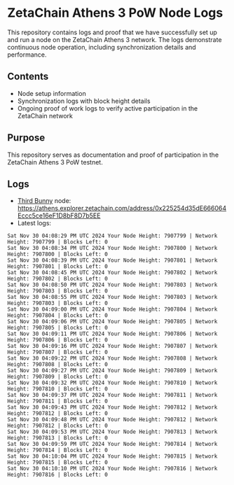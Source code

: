 # ZetaChain Athens 3 PoW Node Logs
This repository contains logs and proof that we have successfully set up and run a node on the ZetaChain Athens 3 network. The logs demonstrate continuous node operation, including synchronization details and performance.

## Contents
- Node setup information
- Synchronization logs with block height details
- Ongoing proof of work logs to verify active participation in the ZetaChain network

## Purpose
This repository serves as documentation and proof of participation in the ZetaChain Athens 3 PoW testnet.

## Logs

- [Third Bunny](https://thirdbunny.xyz/) node: https://athens.explorer.zetachain.com/address/0x225254d35dE666064Eccc5ce16eF1D8bF8D7b5EE
- Latest logs:
```
Sat Nov 30 04:08:29 PM UTC 2024 Your Node Height: 7907799 | Network Height: 7907799 | Blocks Left: 0
Sat Nov 30 04:08:34 PM UTC 2024 Your Node Height: 7907800 | Network Height: 7907800 | Blocks Left: 0
Sat Nov 30 04:08:39 PM UTC 2024 Your Node Height: 7907801 | Network Height: 7907801 | Blocks Left: 0
Sat Nov 30 04:08:45 PM UTC 2024 Your Node Height: 7907802 | Network Height: 7907802 | Blocks Left: 0
Sat Nov 30 04:08:50 PM UTC 2024 Your Node Height: 7907803 | Network Height: 7907803 | Blocks Left: 0
Sat Nov 30 04:08:55 PM UTC 2024 Your Node Height: 7907803 | Network Height: 7907803 | Blocks Left: 0
Sat Nov 30 04:09:00 PM UTC 2024 Your Node Height: 7907804 | Network Height: 7907804 | Blocks Left: 0
Sat Nov 30 04:09:06 PM UTC 2024 Your Node Height: 7907805 | Network Height: 7907805 | Blocks Left: 0
Sat Nov 30 04:09:11 PM UTC 2024 Your Node Height: 7907806 | Network Height: 7907806 | Blocks Left: 0
Sat Nov 30 04:09:16 PM UTC 2024 Your Node Height: 7907807 | Network Height: 7907807 | Blocks Left: 0
Sat Nov 30 04:09:22 PM UTC 2024 Your Node Height: 7907808 | Network Height: 7907808 | Blocks Left: 0
Sat Nov 30 04:09:27 PM UTC 2024 Your Node Height: 7907809 | Network Height: 7907809 | Blocks Left: 0
Sat Nov 30 04:09:32 PM UTC 2024 Your Node Height: 7907810 | Network Height: 7907810 | Blocks Left: 0
Sat Nov 30 04:09:37 PM UTC 2024 Your Node Height: 7907811 | Network Height: 7907811 | Blocks Left: 0
Sat Nov 30 04:09:43 PM UTC 2024 Your Node Height: 7907812 | Network Height: 7907812 | Blocks Left: 0
Sat Nov 30 04:09:48 PM UTC 2024 Your Node Height: 7907812 | Network Height: 7907812 | Blocks Left: 0
Sat Nov 30 04:09:53 PM UTC 2024 Your Node Height: 7907813 | Network Height: 7907813 | Blocks Left: 0
Sat Nov 30 04:09:59 PM UTC 2024 Your Node Height: 7907814 | Network Height: 7907814 | Blocks Left: 0
Sat Nov 30 04:10:04 PM UTC 2024 Your Node Height: 7907815 | Network Height: 7907815 | Blocks Left: 0
Sat Nov 30 04:10:10 PM UTC 2024 Your Node Height: 7907816 | Network Height: 7907816 | Blocks Left: 0
```
